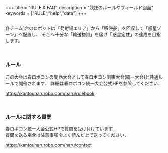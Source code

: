 +++
title = "RULE & FAQ"
description = "競技のルールやフィールド図面"
keywords = ["RULE","help","data"]
+++
## 

##      
     
   
各チーム1台のロボットは「発射場エリア」から「移住船」を回収して「惑星ゾーン」へ配置し、
そこへ十分な「輸送物資」を届け「惑星定住」の達成を目指します。

<br>
 
### ルール

この大会は春ロボコンの関西大会として春ロボコン関東大会(統一大会)と共通ルールで開催されます．
詳細は春ロボコン統一大会公式HPを参照してください．

https://kantouharurobo.com/haru/rulebook  

<br>

### ルールに関する質問
春ロボコン統一大会公式HPで質問を受け付けています．  
質問を送る場合は注意事項をよく読んだ上で送ってください．

https://kantouharurobo.com/haru/contact


